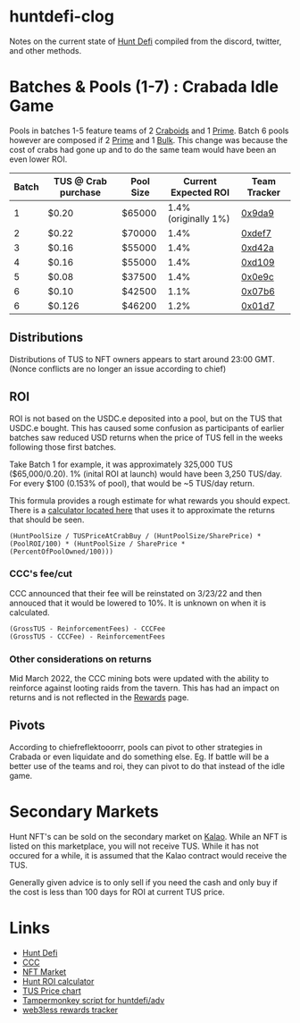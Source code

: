 # huntdefi-clog
Notes on the current state of [Hunt Defi](https://huntdefi.finance/) compiled from the discord, twitter, and other methods.

# Batches & Pools (1-7) : Crabada Idle Game

Pools in batches 1-5 feature teams of 2 [Craboids](https://docs.crabada.com/game-guide/crabadex/craboid) and 1 [Prime](https://docs.crabada.com/game-guide/crabadex/prime). Batch 6 pools however are composed if 2 [Prime](https://docs.crabada.com/game-guide/crabadex/prime) and 1 [Bulk](https://docs.crabada.com/game-guide/crabadex/bulk). This change was because the cost of crabs had gone up and to do the same team would have been an even lower ROI.

| Batch      | TUS @ Crab purchase | Pool Size | Current Expected ROI | Team Tracker |
| ----------- | ----------- | --- | --- | --- |
| 1      |  $0.20       | $65000 | 1.4% (originally 1%) | [0x9da9](https://crabadatracker.app/profile/0x9da9feb8fad6a9a98594825d14f13cde3ca8fd3e) |
| 2      |  $0.22       | $70000 | 1.4%                 | [0xdef7](https://crabadatracker.app/profile/0xdef7cb0eaa0db7af60dfe90e2b1665441a44d7c1) |
| 3      |  $0.16       | $55000 | 1.4%                 | [0xd42a](https://crabadatracker.app/profile/0xd42a401d2762d8b22dba1bada7f9970457bcfac6) |
| 4      |  $0.16       | $55000 | 1.4%                 | [0xd109](https://crabadatracker.app/profile/0xd1090cfccaf7381db44b06a937a90780d2c61304) |
| 5      |  $0.08       | $37500 | 1.4%                 | [0x0e9c](https://crabadatracker.app/profile/0x0e9ceb3ea6c16d7cc0ad00927e6f038fb3b95525) |
| 6      |  $0.10       | $42500 | 1.1%                 | [0x07b6](https://crabadatracker.app/profile/0x07b6228e674ed8875a9b57db8c06f5bcea9f3f15) |
| 6      |  $0.126      | $46200 | 1.2%                 | [0x01d7](https://crabadatracker.app/profile/0x01d778e7de7e05b541b8c596fb579030ce4db291) |

## Distributions

Distributions of TUS to NFT owners appears to start around 23:00 GMT. (Nonce conflicts are no longer an issue according to chief)

## ROI

ROI is not based on the USDC.e deposited into a pool, but on the TUS that USDC.e bought. This has caused some confusion as participants of earlier batches saw reduced USD returns when the price of TUS fell in the weeks following those first batches.

Take Batch 1 for example, it was approximately 325,000 TUS ($65,000/0.20). 1% (inital ROI at launch) would have been 3,250 TUS/day. For every $100 (0.153% of pool), that would be ~5 TUS/day return.

This formula provides a rough estimate for what rewards you should expect. There is a [calculator located here](https://ipfs.io/ipfs/QmZwxEjRdpTRDkUT32fCkFBzZvAgrhmarHptebFFBykXPQ) that uses it to approximate the returns that should be seen.
```
(HuntPoolSize / TUSPriceAtCrabBuy / (HuntPoolSize/SharePrice) * (PoolROI/100) * (HuntPoolSize / SharePrice * (PercentOfPoolOwned/100)))
```

### CCC's fee/cut

CCC announced that their fee will be reinstated on 3/23/22 and then annouced that it would be lowered to 10%. It is unknown on when it is calculated.

```
(GrossTUS - ReinforcementFees) - CCCFee
(GrossTUS - CCCFee) - ReinforcementFees
```

### Other considerations on returns

Mid March 2022, the CCC mining bots were updated with the ability to reinforce against looting raids from the tavern. This has had an impact on returns and is not reflected in the [Rewards](https://huntdefi.finance/rewards) page.

## Pivots
According to chiefreflektooorrr, pools can pivot to other strategies in Crabada or even liquidate and do something else. Eg. If battle will be a better use of the teams and roi, they can pivot to do that instead of the idle game.

# Secondary Markets

Hunt NFT's can be sold on the secondary market on [Kalao](https://marketplace.kalao.io/collection/0x3b50d61ab8752a10df0ec588b7cd40efc4accf00). While an NFT is listed on this marketplace, you will not receive TUS. While it has not occured for a while, it is assumed that the Kalao contract would receive the TUS.

Generally given advice is to only sell if you need the cash and only buy if the cost is less than 100 days for ROI at current TUS price.

# Links

* [Hunt Defi](https://huntdefi.finance)
* [CCC](https://crosschaincapital.finance/)
* [NFT Market](https://marketplace.kalao.io/collection/0x3b50d61ab8752a10df0ec588b7cd40efc4accf00)
* [Hunt ROI calculator](https://ipfs.io/ipfs/QmZwxEjRdpTRDkUT32fCkFBzZvAgrhmarHptebFFBykXPQ)
* [TUS Price chart](https://dexscreener.com/avalanche/0x565d20bd591b00ead0c927e4b6d7dd8a33b0b319)
* [Tampermonkey script for huntdefi/adv](https://k51qzi5uqu5dl05p70ja8uwvsnlsl9gidm7mfy67ol2xnc19be7hq4cnecvr13.ipns.dweb.link/)
* [web3less rewards tracker](https://k51qzi5uqu5dhi0adgmod9uk55nzrb6b0cl3w8nnernwdoc0jak92nv9t4y33s.ipns.dweb.link/)
